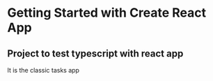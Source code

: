 # Getting Started with Create React App

## Project to test typescript with react app

It is the classic tasks app
